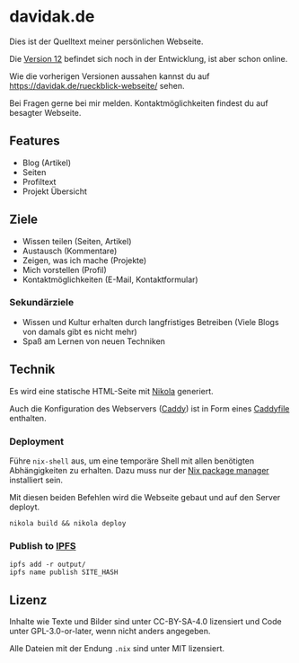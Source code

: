 # davidak.de

Dies ist der Quelltext meiner persönlichen Webseite.

Die [Version 12](https://github.com/davidak/davidak.de/milestones/12) befindet sich noch in der Entwicklung, ist aber schon online.

Wie die vorherigen Versionen aussahen kannst du auf https://davidak.de/rueckblick-webseite/ sehen.

Bei Fragen gerne bei mir melden. Kontaktmöglichkeiten findest du auf besagter Webseite.

## Features

- Blog (Artikel)
- Seiten
- Profiltext
- Projekt Übersicht

## Ziele

- Wissen teilen (Seiten, Artikel)
- Austausch (Kommentare)
- Zeigen, was ich mache (Projekte)
- Mich vorstellen (Profil)
- Kontaktmöglichkeiten (E-Mail, Kontaktformular)

### Sekundärziele

- Wissen und Kultur erhalten durch langfristiges Betreiben (Viele Blogs von damals gibt es nicht mehr)
- Spaß am Lernen von neuen Techniken

## Technik

Es wird eine statische HTML-Seite mit [Nikola](https://getnikola.com/) generiert.

Auch die Konfiguration des Webservers ([Caddy](https://caddyserver.com/)) ist in Form eines [Caddyfile](https://github.com/davidak/davidak.de/blob/master/files/Caddyfile) enthalten.

### Deployment

Führe `nix-shell` aus, um eine temporäre Shell mit allen benötigten Abhängigkeiten zu erhalten.
Dazu muss nur der [Nix package manager](https://nixos.org/nix/) installiert sein.

Mit diesen beiden Befehlen wird die Webseite gebaut und auf den Server deployt.

    nikola build && nikola deploy

### Publish to [IPFS](https://ipfs.io/)

    ipfs add -r output/
    ipfs name publish SITE_HASH

## Lizenz

Inhalte wie Texte und Bilder sind unter CC-BY-SA-4.0 lizensiert und Code unter GPL-3.0-or-later, wenn nicht anders angegeben.

Alle Dateien mit der Endung `.nix` sind unter MIT lizensiert.
